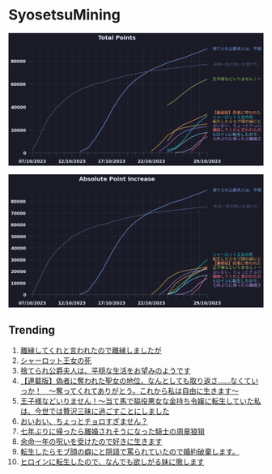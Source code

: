 # SyosetsuMining


![](https://raw.githubusercontent.com/exc4l/SyosetsuMining/main/plots/point_trend.png)

![](https://raw.githubusercontent.com/exc4l/SyosetsuMining/main/plots/point_increase.png)


## Trending

1. [離縁してくれと言われたので離縁しましたが](https://ncode.syosetu.com/n8672il/)
2. [シャーロット王女の死](https://ncode.syosetu.com/n6773ii/)
3. [捨てられ公爵夫人は、平穏な生活をお望みのようです](https://ncode.syosetu.com/n4395il/)
4. [【連載版】偽者に奪われた聖女の地位、なんとしても取り返さ……なくていっか！　～奪ってくれてありがとう。これから私は自由に生きます～](https://ncode.syosetu.com/n9071il/)
5. [王子様などいりません！～当て馬で脇役悪女な金持ち令嬢に転生していた私は、今世では贅沢三昧に過ごすことにしました](https://ncode.syosetu.com/n3034ie/)
6. [おいおい、ちょっとチョロすぎません？](https://ncode.syosetu.com/n5516il/)
7. [七年ぶりに帰ったら離婚されそうになった騎士の周章狼狽](https://ncode.syosetu.com/n9496il/)
8. [ 余命一年の呪いを受けたので好きに生きます](https://ncode.syosetu.com/n2839il/)
9. [転生したらモブ顔の癖にと隠語で罵られていたので婚約破棄します。](https://ncode.syosetu.com/n7859il/)
10. [ヒロインに転生したので、なんでも欲しがる妹に徹します](https://ncode.syosetu.com/n9182il/)
